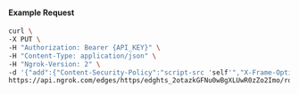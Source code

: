 <!-- Code generated for API Clients. DO NOT EDIT. -->

#### Example Request

```bash
curl \
-X PUT \
-H "Authorization: Bearer {API_KEY}" \
-H "Content-Type: application/json" \
-H "Ngrok-Version: 2" \
-d '{"add":{"Content-Security-Policy":"script-src 'self'","X-Frame-Options":"DENY"},"enabled":true}' \
https://api.ngrok.com/edges/https/edghts_2otazkGFNu0wBgXLUwR0zZo2Imo/routes/edghtsrt_2otazh2VHp77c7EoDxZ2mxvm4jZ/response_headers
```
